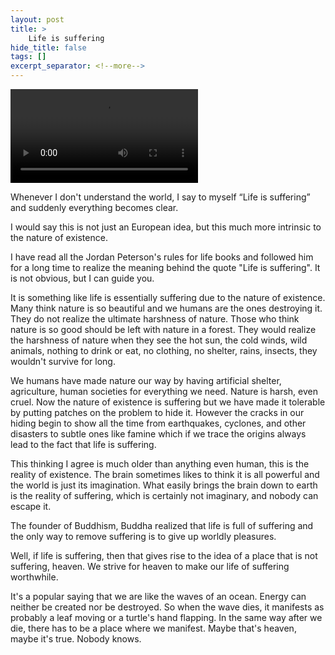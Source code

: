 ```yaml
---
layout: post
title: >
    Life is suffering
hide_title: false
tags: []
excerpt_separator: <!--more-->
---
```


<video controls><source src="/assets/videos/LifeIsSuffering.mp4" type="video/mp4">Life is Suffering - Jordan Peterson</source></video>


Whenever I don't understand the world, I say to myself “Life is suffering” and suddenly everything becomes clear.

I would say this is not just an European idea, but this much more intrinsic to the nature of existence.

I have read all the Jordan Peterson's rules for life books and followed him for a long time to realize the meaning behind the quote "Life is suffering". It is not obvious, but I can guide you.

It is something like life is essentially suffering due to the nature of existence. Many think nature is so beautiful and we humans are the ones destroying it. They do not realize the ultimate harshness of nature. Those who think nature is so good should be left with nature in a forest. They would realize the harshness of nature when they see the hot sun, the cold winds, wild animals, nothing to drink or eat, no clothing, no shelter, rains, insects, they wouldn't survive for long.

We humans have made nature our way by having artificial shelter, agriculture, human societies for everything we need. Nature is harsh, even cruel. Now the nature of existence is suffering but we have made it tolerable by putting patches on the problem to hide it. However the cracks in our hiding begin to show all the time from earthquakes, cyclones, and other disasters to subtle ones like famine which if we trace the origins always lead to the fact that life is suffering.

This thinking I agree is much older than anything even human, this is the reality of existence. The brain sometimes likes to think it is all powerful and the world is just its imagination. What easily brings the brain down to earth is the reality of suffering, which is certainly not imaginary, and nobody can escape it.

The founder of Buddhism, Buddha realized that life is full of suffering and the only way to remove suffering is to give up worldly pleasures.

Well, if life is suffering, then that gives rise to the idea of a place that is not suffering, heaven. We strive for heaven to make our life of suffering worthwhile.

It's a popular saying that we are like the waves of an ocean. Energy can neither be created nor be destroyed. So when the wave dies, it manifests as probably a leaf moving or a turtle's hand flapping. In the same way after we die, there has to be a place where we manifest. Maybe that's heaven, maybe it's true. Nobody knows.

